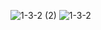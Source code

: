 ![1-3-2 (2)](https://github.com/user-attachments/assets/9d9b3526-1eb5-44ba-bb7b-7146dd199daf)
![1-3-2](https://github.com/user-attachments/assets/e9d90903-c0e2-4488-8190-e854f912f77f)
